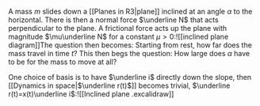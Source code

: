 
A mass $m$ slides down a [[Planes in R3|plane]] inclined at an angle $\alpha$ to the horizontal. There is then a normal force $\underline N$ that acts perpendicular to the plane. A frictional force acts up the plane with magnitude $\mu\underline N$ for a constant $\mu>0$:![[inclined plane diagram]]The question then becomes: Starting from rest, how far does the mass travel in time $t$? This then begs the question: How large does $\alpha$ have to be for the mass to move at all?

One choice of basis is to have $\underline i$ directly down the slope, then [[Dynamics in space|$\underline r(t)$]] becomes trivial, $\underline r(t)=x(t)\underline i$:![[Inclined plane .excalidraw]]